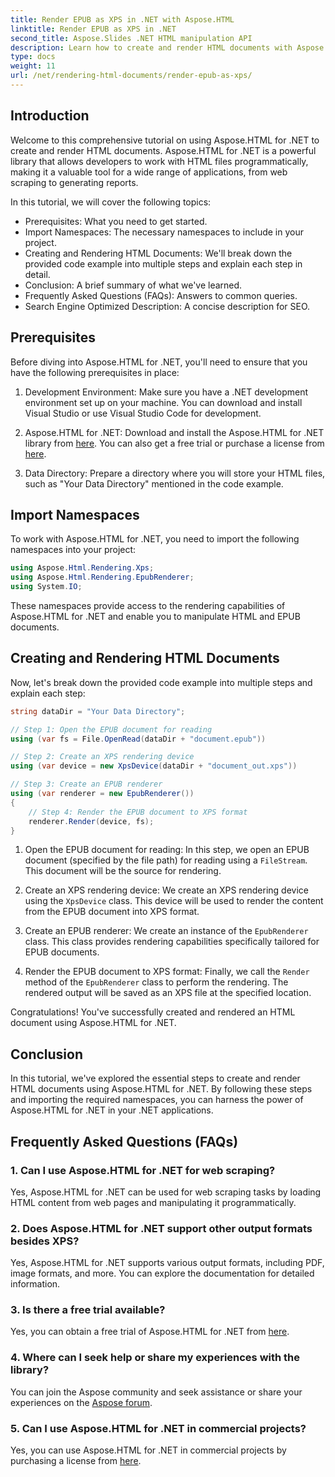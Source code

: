 ```yaml
---
title: Render EPUB as XPS in .NET with Aspose.HTML
linktitle: Render EPUB as XPS in .NET
second_title: Aspose.Slides .NET HTML manipulation API
description: Learn how to create and render HTML documents with Aspose.HTML for .NET in this comprehensive tutorial. Dive into the world of HTML manipulation, web scraping, and more. 
type: docs
weight: 11
url: /net/rendering-html-documents/render-epub-as-xps/
---
```


## Introduction

Welcome to this comprehensive tutorial on using Aspose.HTML for .NET to create and render HTML documents. Aspose.HTML for .NET is a powerful library that allows developers to work with HTML files programmatically, making it a valuable tool for a wide range of applications, from web scraping to generating reports.

In this tutorial, we will cover the following topics:
- Prerequisites: What you need to get started.
- Import Namespaces: The necessary namespaces to include in your project.
- Creating and Rendering HTML Documents: We'll break down the provided code example into multiple steps and explain each step in detail.
- Conclusion: A brief summary of what we've learned.
- Frequently Asked Questions (FAQs): Answers to common queries.
- Search Engine Optimized Description: A concise description for SEO.

## Prerequisites

Before diving into Aspose.HTML for .NET, you'll need to ensure that you have the following prerequisites in place:

1. Development Environment: Make sure you have a .NET development environment set up on your machine. You can download and install Visual Studio or use Visual Studio Code for development.

2. Aspose.HTML for .NET: Download and install the Aspose.HTML for .NET library from [here](https://releases.aspose.com/html/net/). You can also get a free trial or purchase a license from [here](https://purchase.aspose.com/buy).

3. Data Directory: Prepare a directory where you will store your HTML files, such as "Your Data Directory" mentioned in the code example.

## Import Namespaces

To work with Aspose.HTML for .NET, you need to import the following namespaces into your project:

```csharp
using Aspose.Html.Rendering.Xps;
using Aspose.Html.Rendering.EpubRenderer;
using System.IO;
```

These namespaces provide access to the rendering capabilities of Aspose.HTML for .NET and enable you to manipulate HTML and EPUB documents.

## Creating and Rendering HTML Documents

Now, let's break down the provided code example into multiple steps and explain each step:

```csharp
string dataDir = "Your Data Directory";

// Step 1: Open the EPUB document for reading
using (var fs = File.OpenRead(dataDir + "document.epub"))

// Step 2: Create an XPS rendering device
using (var device = new XpsDevice(dataDir + "document_out.xps"))

// Step 3: Create an EPUB renderer
using (var renderer = new EpubRenderer())
{
    // Step 4: Render the EPUB document to XPS format
    renderer.Render(device, fs);
}
```

1. Open the EPUB document for reading: In this step, we open an EPUB document (specified by the file path) for reading using a `FileStream`. This document will be the source for rendering.

2. Create an XPS rendering device: We create an XPS rendering device using the `XpsDevice` class. This device will be used to render the content from the EPUB document into XPS format.

3. Create an EPUB renderer: We create an instance of the `EpubRenderer` class. This class provides rendering capabilities specifically tailored for EPUB documents.

4. Render the EPUB document to XPS format: Finally, we call the `Render` method of the `EpubRenderer` class to perform the rendering. The rendered output will be saved as an XPS file at the specified location.

Congratulations! You've successfully created and rendered an HTML document using Aspose.HTML for .NET.

## Conclusion

In this tutorial, we've explored the essential steps to create and render HTML documents using Aspose.HTML for .NET. By following these steps and importing the required namespaces, you can harness the power of Aspose.HTML for .NET in your .NET applications.

## Frequently Asked Questions (FAQs)

### 1. Can I use Aspose.HTML for .NET for web scraping?

Yes, Aspose.HTML for .NET can be used for web scraping tasks by loading HTML content from web pages and manipulating it programmatically.

### 2. Does Aspose.HTML for .NET support other output formats besides XPS?

Yes, Aspose.HTML for .NET supports various output formats, including PDF, image formats, and more. You can explore the documentation for detailed information.

### 3. Is there a free trial available?

Yes, you can obtain a free trial of Aspose.HTML for .NET from [here](https://releases.aspose.com/).

### 4. Where can I seek help or share my experiences with the library?

You can join the Aspose community and seek assistance or share your experiences on the [Aspose forum](https://forum.aspose.com/).

### 5. Can I use Aspose.HTML for .NET in commercial projects?

Yes, you can use Aspose.HTML for .NET in commercial projects by purchasing a license from [here](https://purchase.aspose.com/buy).


